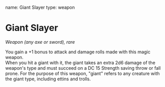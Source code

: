name: Giant Slayer
type: weapon

# Giant Slayer 
_Weapon (any axe or sword), rare_ 

You gain a +1 bonus to attack and damage rolls made with this magic weapon.    
When you hit a giant with it, the giant takes an extra 2d6 damage of the weapon's type and must succeed on a DC 15 Strength saving throw or fall prone. For the purpose of this weapon, "giant" refers to any creature with the giant type, including ettins and trolls. 